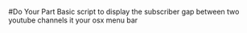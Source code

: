 #Do Your Part
Basic script to display the subscriber gap between two youtube channels it your osx menu bar
